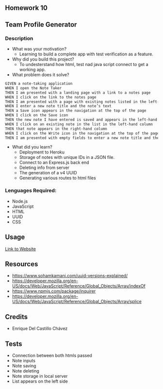 ## Homework 10

## Team Profile Generator
### Description
- What was your motivation?
  - Learning to build a complete app with test verification as a feature.
- Why did you build this project?  
  - To undesterstand how html, test nad java script connect to get a working app.
- What problem does it solve?
```md
GIVEN a note-taking application
WHEN I open the Note Taker
THEN I am presented with a landing page with a link to a notes page
WHEN I click on the link to the notes page
THEN I am presented with a page with existing notes listed in the left-hand column, plus empty fields to enter a new note title and the note’s text in the right-hand column
WHEN I enter a new note title and the note’s text
THEN a Save icon appears in the navigation at the top of the page
WHEN I click on the Save icon
THEN the new note I have entered is saved and appears in the left-hand column with the other existing notes
WHEN I click on an existing note in the list in the left-hand column
THEN that note appears in the right-hand column
WHEN I click on the Write icon in the navigation at the top of the page
THEN I am presented with empty fields to enter a new note title and the note’s text in the right-hand column
```
- What did you learn?
  - Deployment to Heroku
  - Storage of notes with unique IDs in a JSON file.
  - Connect to an Express.js back end
  - Deleting info from server
  - The generation of a v4 UUID 
  - Generating various routes to html files
  

### Lenguages Required:
- Node.js
- JavaScript
- HTML
- UUID
- CSS

## Usage

[Link to Website](https://note-taker-forest234.herokuapp.com/)

## Resources
- https://www.sohamkamani.com/uuid-versions-explained/
- https://developer.mozilla.org/en-US/docs/Web/JavaScript/Reference/Global_Objects/Array/indexOf
- https://www.npmjs.com/package/inquirer
- https://developer.mozilla.org/en-US/docs/Web/JavaScript/Reference/Global_Objects/Array/splice


## Credits
- Enrique Del Castillo Chávez

## Tests
- Connection between both htmls passed
- Note inputs
- Note saving
- Note deleting
- Note storage in local server
- List appears on the left side
